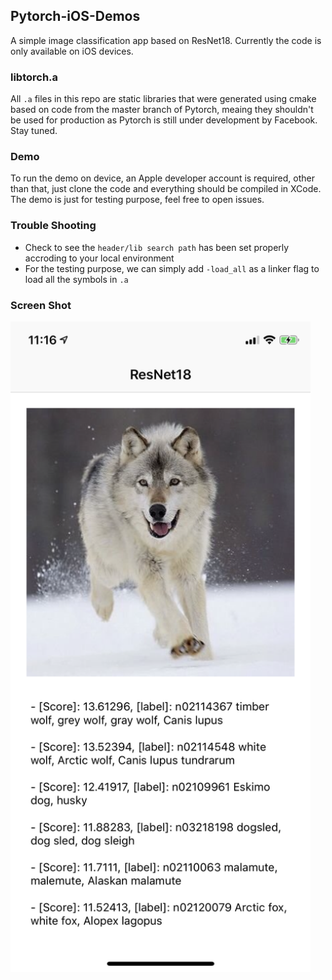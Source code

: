 ## Pytorch-iOS-Demos

A simple image classification app based on ResNet18. Currently the code is only available on iOS devices.

### libtorch.a

All `.a` files in this repo are static libraries that were generated using cmake based on code from the master branch of Pytorch, meaing they shouldn't be used for production as Pytorch is still under development by Facebook. Stay tuned.

### Demo

To run the demo on device,  an Apple developer account is required, other than that, just clone the code and everything should be compiled in XCode. The demo is just for testing purpose, feel free to open issues.

### Trouble Shooting

- Check to see the `header/lib search path` has been set properly accroding to your local environment
- For the testing purpose, we can simply add `-load_all` as a linker flag to load all the symbols in `.a`

### Screen Shot

<img src="./screenshot.png" width="480">
